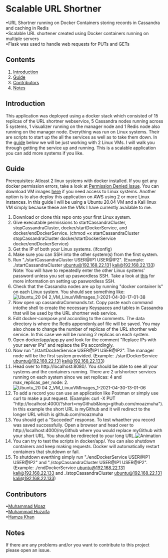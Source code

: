 # Scalable URL Shortner
•URL Shortner running on Docker Containers storing records in Cassandra and caching in Redis<br>
•Scalable URL shortener created using Docker containers running on multiple servers <br>
•Flask was used to handle web requests for PUTs and GETs<br>

## Contents
1. [Introduction](#introduction)
2. [Guide](#guide)
3. [Contributors](#Contributors)
4. [Notes](#notes)

## Introduction
This application was deployed using a docker stack which consisted of 15 replicas of the URL shortner webservice, 5 Cassandra nodes running across 5 systems, 1 visualizer running on the manager node and 1 Redis node also running on the manager node. Everything was run on Linux systems. Their are scripts to start up the all the services as well as to take them down. In the [guide](#guide) below we will be just working with 2 Linux VMs. I will walk you through getting the service up and running. This is a scalable application you can add more systems if you like. 

## Guide 
Prerequisites: Atleast 2 linux systems with docker installed. If you get any docker permission errors, take a look at [Permission Denied Issue](https://stackoverflow.com/questions/48957195/how-to-fix-docker-got-permission-denied-issue). You can download VM images [here](https://www.linuxvmimages.com/) if you need access to Linux systems. Another option is to also deploy this application on AWS using 2 or more Linux instances. In this guide I will be using a Ubuntu 20.04 VM and a Kali linux VM simply because these are the VMs I have currently available to me. 
1. Download or clone this repo onto your first Linux system. 
2. Give executable permissions to startCassandraCluster, stopCassandraCluster, docker/startDockerService, and docker/endDockerService. (chmod +x startCassandraCluster stopCassandraCluster docker/startDockerService docker/endDockerService)
3. Get the IP of both your Linux systems. (ifconfig)
4. Make sure you can SSH into the other system(s) from the first system. 
5. Run "./startCassandraCluster USER@IP1 USER@IP2". (Example: ./startCassandraCluster ubuntu@192.168.22.131 kali@192.168.22.133) Note: You will have to repeatedly enter the other Linux systems' password unless you set up paswordless SSH. Take a look at [this](https://linuxize.com/post/how-to-setup-passwordless-ssh-login/) for more information on setting up paswordless SSH.
6. Check that the Cassandra nodes are up by running "docker container ls" on each Linux system. You should see something like:
![Ubuntu_20 04 2_VM_LinuxVMImages_1-2021-04-30-17-01-38](https://user-images.githubusercontent.com/66569506/116753973-fba5b000-a9d5-11eb-992a-bd22d0466b98.png)
7. Now open up cassandraCommands.txt. Copy paste each command intothe shell to create the necessary Keyspaces and tables in Cassandra that will be used by the URL shortner web service.
8. Edit docker-compose.yml according to the comments. The data directory is where the Redis appendonly.aof file will be saved. You may also chose to change the number of replicas of the URL shorther web service. In this case we will be running 2 replicas on each system. 
9. Open docker/app/app.py and look for the comment "Replace IPs with your server IPs" and replace the IPs accordingly.
10. Now run "./startDockerService USER@IP1 USER@IP2". The manager node will be the first system provided. (Example: ./startDockerService ubuntu@192.168.22.131 kali@192.168.22.133)
11. Head over to http://localhost:8080/. You should be able to see all your systems and the containers running. There are 2 urlshortner services running on each system since we set replicas: 4 and max_replicas_per_node: 2.
![Ubuntu_20 04 2_VM_LinuxVMImages_1-2021-04-30-13-01-06](https://user-images.githubusercontent.com/66569506/116756517-40cbe100-a9da-11eb-830f-a476670f6355.png)
11. To add a record you can use an application like Postman or simply use curl to make a put request. (Example: curl -X PUT "http://localhost:4000/?short=myGithub&long=github.com/moazmuha"). In this example the short URL is myGithub and it will redirect to the longer URL which is github.com/moazmuha
12. You should get a "Succeded" response. To test whaether you record was saved successfully. Open a browser and head over to http://localhost:4000/myGithub where you would replace myGithub with your short URL. You should be redirected to your long URL.![Animation](https://user-images.githubusercontent.com/66569506/116758395-e896de00-a9dd-11eb-8b5d-86b51ede6179.gif)
13. You can try to test the scripts in docker/app/. You can also shutdown containers and keep making requests. Docker will automatically restart containers that shutdown or fail.
14. To shutdown everthing simply run "./endDockerService USER@IP1 USER@IP2" and "./stopCassandraCluster USER@IP1 USER@IP2". (Example: ./endDockerService ubuntu@192.168.22.131 kali@192.168.22.133 and ./stopCassandraCluster ubuntu@192.168.22.131 kali@192.168.22.133)

## Contributors
•[Muhammad Moaz](https://github.com/moazmuha) <br>
•[Muhammad Huzaifa](https://github.com/waifa) <br>
•[Hamza Khan](https://www.linkedin.com/in/hamza-khan-46882b17b/) 

## Notes
If there are any problems and/or you want to contribute to this project please open an issue.

